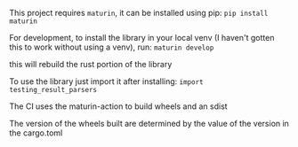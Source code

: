 This project requires `maturin`, it can be installed using pip:
```pip install maturin```

For development, to install the library in your local venv (I haven't gotten this to work without using a venv), run:
```maturin develop```

this will rebuild the rust portion of the library

To use the library just import it after installing:
```import testing_result_parsers```

The CI uses the maturin-action to build wheels and an sdist

The version of the wheels built are determined by the value of the version in the cargo.toml